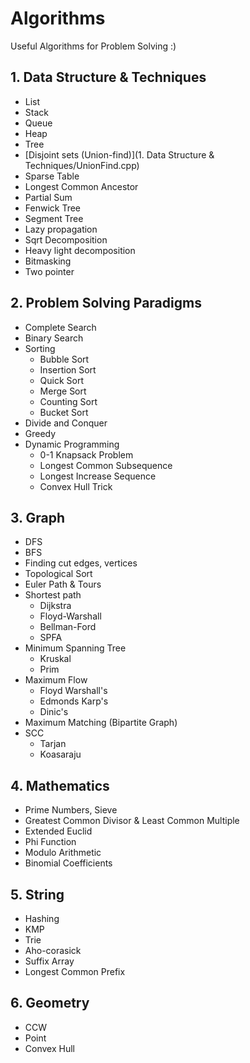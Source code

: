 # Algorithms

Useful Algorithms for Problem Solving :)

## 1. Data Structure & Techniques
* List
* Stack
* Queue
* Heap
* Tree
* [Disjoint sets (Union-find)](1. Data Structure & Techniques/UnionFind.cpp)
* Sparse Table
* Longest Common Ancestor
* Partial Sum
* Fenwick Tree
* Segment Tree
* Lazy propagation
* Sqrt Decomposition
* Heavy light decomposition
* Bitmasking
* Two pointer


## 2. Problem Solving Paradigms
* Complete Search
* Binary Search
* Sorting
	* Bubble Sort
	* Insertion Sort
	* Quick Sort
	* Merge Sort
	* Counting Sort
	* Bucket Sort
* Divide and Conquer
* Greedy
* Dynamic Programming
	* 0-1 Knapsack Problem
	* Longest Common Subsequence
	* Longest Increase Sequence
	* Convex Hull Trick

## 3. Graph
* DFS
* BFS
* Finding cut edges, vertices
* Topological Sort
* Euler Path & Tours
* Shortest path
	* Dijkstra
	* Floyd-Warshall
	* Bellman-Ford
	* SPFA
* Minimum Spanning Tree
	* Kruskal
	* Prim
* Maximum Flow
	* Floyd Warshall's
	* Edmonds Karp's
	* Dinic's
* Maximum Matching (Bipartite Graph)
* SCC
	* Tarjan
	* Koasaraju

## 4. Mathematics
* Prime Numbers, Sieve
* Greatest Common Divisor & Least Common Multiple
* Extended Euclid
* Phi Function
* Modulo Arithmetic
* Binomial Coefficients

## 5. String
* Hashing
* KMP
* Trie
* Aho-corasick
* Suffix Array
* Longest Common Prefix

## 6. Geometry
* CCW
* Point
* Convex Hull



